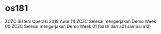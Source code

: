 # os181
ZCZC Sistem Operasi 2018 Awal (1)
ZCZC Selesai mengerjakan Demo Week 00
ZCZC Selesai mengerjakan Demo Week 01 (bash dari a01 sampai a12)
